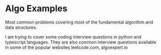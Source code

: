 # Algo Examples
Most common problems covering most of the fundamental algorithm and data structures.  


I am trying to cover some coding interview questions in python and typescript languages.
They are also common interview questions available in some of the popular websites leetcode.com, algoexpert.io
